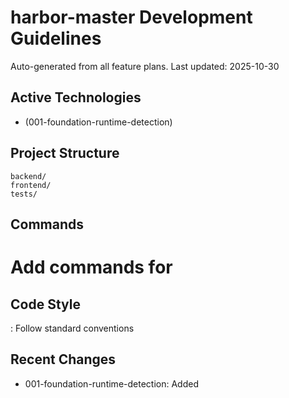 # harbor-master Development Guidelines

Auto-generated from all feature plans. Last updated: 2025-10-30

## Active Technologies

- (001-foundation-runtime-detection)

## Project Structure

```text
backend/
frontend/
tests/
```

## Commands

# Add commands for 

## Code Style

: Follow standard conventions

## Recent Changes

- 001-foundation-runtime-detection: Added

<!-- MANUAL ADDITIONS START -->
<!-- MANUAL ADDITIONS END -->
